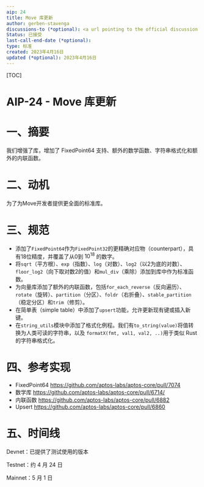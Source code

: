 ```yaml
---
aip: 24
title: Move 库更新
author: gerben-stavenga
discussions-to (*optional): <a url pointing to the official discussion thread>
Status: 已接受
last-call-end-date (*optional): 
type: 标准
created: 2023年4月16日
updated (*optional): 2023年4月16日
---
```


[TOC]

# AIP-24 - Move 库更新

# 一、摘要

我们增强了库，增加了 FixedPoint64 支持、额外的数学函数、字符串格式化和额外的内联函数。

# 二、动机

为了为Move开发者提供更全面的标准库。

# 三、规范

- 添加了`FixedPoint64`作为`FixedPoint32`的更精确对应物（counterpart），具有18位精度，并覆盖了从0到 $10^{18}$ 的数字。
- 将`sqrt`（平方根）、`exp`（指数）、`log`（对数）、`log2`（以2为底的对数）、`floor_log2`（向下取对数2的值）和`mul_div`（乘除）添加到库中作为标准函数。
- 为向量库添加了额外的内联函数，包括`for_each_reverse`（反向遍历）、`rotate`（旋转）、`partition`（分区）、`foldr`（右折叠）、`stable_partition`（稳定分区）和`trim`（修剪）。
- 在简单表（simple table）中添加了`upsert`功能，允许更新现有键或插入新键。
- 在`string_utils`模块中添加了格式化例程。我们有`to_string(value)`将值转换为人类可读的字符串，以及 `formatX(fmt, val1, val2, ..)`用于类似 Rust 的字符串格式化。

# 四、参考实现

- FixedPoint64 https://github.com/aptos-labs/aptos-core/pull/7074
- 数学库 https://github.com/aptos-labs/aptos-core/pull/6714/
- 内联函数 https://github.com/aptos-labs/aptos-core/pull/6882
- Upsert https://github.com/aptos-labs/aptos-core/pull/6860

# 五、时间线

Devnet：已提供了测试使用的版本

Testnet：约 4 月 24 日

Mainnet：5 月 1 日

